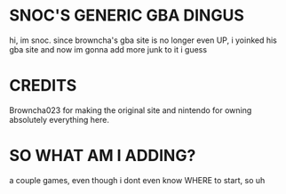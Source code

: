 # SNOC'S GENERIC GBA DINGUS
hi, im snoc. since browncha's gba site is no longer even UP, i yoinked his gba site and now im gonna add more junk to it i guess

# CREDITS
Browncha023 for making the original site and nintendo for owning absolutely everything here.

# SO WHAT AM I ADDING?
a couple games, even though i dont even know WHERE to start, so uh
